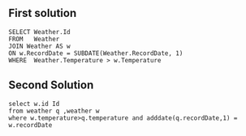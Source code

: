 ## First solution
```
SELECT Weather.Id 
FROM   Weather 
JOIN Weather AS w 
ON w.RecordDate = SUBDATE(Weather.RecordDate, 1) 
WHERE  Weather.Temperature > w.Temperature
```
## Second Solution
```
select w.id Id 
from weather q ,weather w
where w.temperature>q.temperature and adddate(q.recordDate,1) =  w.recordDate
```
